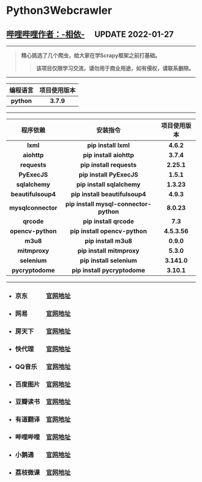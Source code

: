 # **Python3Webcrawler**
## **[哔哩哔哩作者：-相依-](https://space.bilibili.com/343154012)**  &emsp;**UPDATE 2022-01-27**

---

> **精心挑选了几个爬虫，给大家在学Scrapy框架之前打基础。**
>> **该项目仅限学习交流，请勿用于商业用途，如有侵权，请联系删除。**

---

|**编程语言**|**项目使用版本**|
|:----:|:--------:|
|**python**|**3.7.9**|

---

|**程序依赖**|**安装指令**|**项目使用版本**|
|:----:|:--------:|:--------:|
|**lxml**|**pip install lxml**|**4.6.2**|
|**aiohttp**|**pip install aiohttp**|**3.7.4**|
|**requests**|**pip install requests**|**2.25.1**|
|**PyExecJS**|**pip install PyExecJS**|**1.5.1**|
|**sqlalchemy**|**pip install sqlalchemy**|**1.3.23**|
|**beautifulsoup4**|**pip install beautifulsoup4**|**4.9.3**|
|**mysqlconnector**|**pip install mysql-connector-python**|**8.0.23**|
|**qrcode**|**pip install qrcode**|**7.3**|
|**opencv-python**|**pip install opencv-python**|**4.5.3.56**|
|**m3u8**|**pip install m3u8**|**0.9.0**|
|**mitmproxy**|**pip install mitmproxy**|**5.3.0**|
|**selenium**|**pip install selenium**|**3.141.0**|
|**pycryptodome**|**pip install pycryptodome**|**3.10.1**|
---

 * ### **京东&emsp;&emsp;&emsp;[官网地址](https://item.jd.com)** 
 * ### **网易&emsp;&emsp;&emsp;[官网地址](https://www.163.com/)** 
 * ### **房天下&emsp;&emsp;[官网地址](https://www.fang.com)** 
 * ### **快代理&emsp;&emsp;[官网地址](https://www.kuaidaili.com)** 
 * ### **QQ音乐 &emsp; [官网地址](https://y.qq.com)** 
 * ### **百度图片&emsp;[官网地址](https://image.baidu.com)** 
 * ### **豆瓣读书&emsp;[官网地址](https://book.douban.com)** 
 * ### **有道翻译&emsp;[官网地址](http://fanyi.youdao.com)** 
 * ### **哔哩哔哩&emsp;[官网地址](https://bilibili.com)** 
 * ### **小鹅通&emsp;&emsp;[官网地址](https://www.xiaoe-tech.com)**
 * ### **荔枝微课&emsp;[官网地址](https://m.lizhiweike.com)**